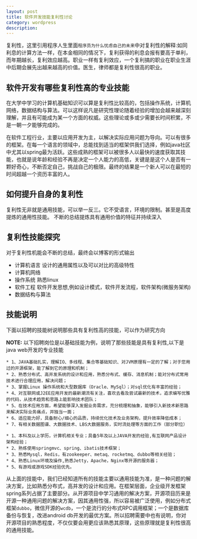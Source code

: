 ```yaml
---
layout: post
title: 软件开发技能复利性讨论
category: wordpress
description: 
---
```


复利性，这里引用程序人生里面`程序员为什么忧虑自己的未来`中对复利性的解释:如同利息的计算方法一样，在本金相同的情况下，复利获得的利息会报有要高于单利，而年期越长，复利效应越高。职业一样有复利效应，一个复利搞的职业在职业生涯中后期会展先出越来越高的价值。医生，律师都是复利性很高的职业。

## 软件开发有哪些复利性高的专业技能

在大学中学习的计算机基础知识可以算是复利性比较高的，包括操作系统，计算机网络，数据结构与算法。可以这样说凡是研究性理论随着经验的增加会越来越深刻理解，并且有可能成为某一个方面的权威。这些理论或多或少需要长时间积累，不是一朝一夕能够完成的。

在软件工程行业，主要以应用开发为主，以解决实际应用问题为导向。可以有很多的框架。在每一个语言的领域中，总能找到适当的框架供我们选择，例如java社区中尤其以spring最为活跃。这些成熟的框架可以被很多人以最快的速度获取其技能，也就是说年龄和经验不再是决定一个人能力的高低，关键是是这个人是否有一颗好奇心，不断否定自己，挑战自己的极限。最终的结果是一个新人可以在最短的时间超越一个资历丰富的人。


## 如何提升自身的复利性

复利性无非就是通用技能，可以举一反三。它不受语言，环境的限制。甚至是高度提炼的通用性技能。
不断的总结提炼具有通用价值的特征并持续深入

## 复利性技能探究

对于复利性机能会不断的总结，最终会以博客的形式输出

* 计算机语言  设计的通用属性以及可以对比的高级特性
* 计算机网络 
* 操作系统 熟悉linux
* 软件工程 软件开发思想,例如设计模式，软件开发流程，软件架构(微服务架构)
* 数据结构与算法

## 技能说明

下面以招聘的技能树说明那些具有复利性高的技能，可以作为研究方向

**NOTE:** 以下招聘岗位是以基础技能为例，说明了那些技能是具有复利性,以下是java web开发的专业技能

```
* 1、JAVA基础扎实，理解IO、多线程、集合等基础知识、对JVM原理有一定的了解；对于您用过的开源框架，能了解到它的原理和机制； 
* 2、熟悉分布式、高并发系统的设计和应用，熟悉分布式、缓存、消息机制；能对分布式常用技术进行合理应用，解决问题；
* 3、掌握Linux 操作系统和大型数据库（Oracle、MySql）；对sql优化有丰富的经验； 
* 4、对互联网或J2EE应用开发的最新潮流有关注，喜欢去看及尝试最新的技术，追求编写优雅的代码，从技术趋势和思路上能影响技术团队； 
* 5、在技术应用方面，希望能够深入发掘业务需求，充分梳理和抽象，能够引入新技术新思路来解决实际业务痛点，并独当一面； 
* 6、适应能力好，具备耐心/细心的品质，持续优化技术及业务架构，提升效率降低成本； 
* 7、有相关数据图谱、大数据技术、LBS大数据服务，实时流处理等方面的工作（部分职位）
```


```
* 1、本科及以上学历，计算机相关专业；具备5年及以上JAVA开发的经验,有互联网产品设计架构经验；
* 2、熟练使用springmvc、spring、ibatis技术框架；
* 3、熟悉Mysql，Redis，有zookeeper、metaq、rocketmq、dubbo等相关经验；
* 4、熟悉Linux环境及操作,熟悉Jetty，Apache，Nginx等开源的服务器；
* 5、有游戏或游戏SDK经验优先。
```

从上面的技能中，我们已经知道所有的技能主要以通用技能为准，是一种问题的解决方案，比如熟悉分布式，高并发的设计和应用。在框架层面，企业级开发框架spring系列占据了主要部分。从开源项目中学习通用的解决方案，开源项目历来是开源一种通用问题的解决方案，因其通用性强，所以容易被广泛使用，例如分布式框架`dubbo`，微信开源的`wcdb`，一个是流行的分布式RPC调用框架；一个是数据库备份与恢复，改进android db开发的最优方案。所以招聘需要中也有说明，你对开源项目的熟悉程度，不仅仅要会用更应该熟悉其原理，这些原理就是复利性很高的通用技能。